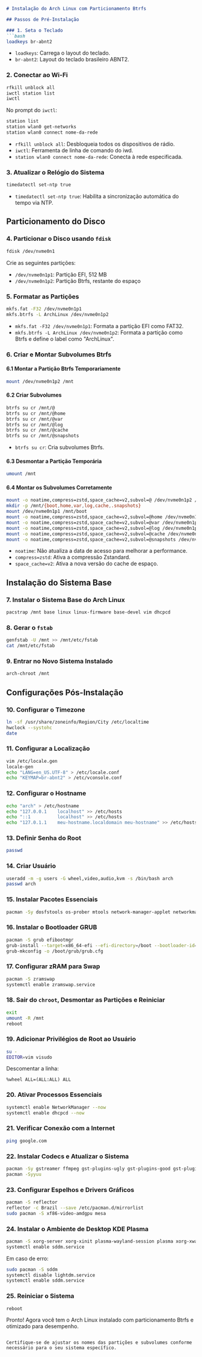 ```markdown
# Instalação do Arch Linux com Particionamento Btrfs

## Passos de Pré-Instalação

### 1. Seta o Teclado
```bash
loadkeys br-abnt2
```
- `loadkeys`: Carrega o layout do teclado.
- `br-abnt2`: Layout do teclado brasileiro ABNT2.

### 2. Conectar ao Wi-Fi
```bash
rfkill unblock all
iwctl station list
iwctl
```
No prompt do `iwctl`:
```bash
station list
station wlan0 get-networks
station wlan0 connect nome-da-rede
```
- `rfkill unblock all`: Desbloqueia todos os dispositivos de rádio.
- `iwctl`: Ferramenta de linha de comando do iwd.
- `station wlan0 connect nome-da-rede`: Conecta à rede especificada.

### 3. Atualizar o Relógio do Sistema
```bash
timedatectl set-ntp true
```
- `timedatectl set-ntp true`: Habilita a sincronização automática do tempo via NTP.

## Particionamento do Disco

### 4. Particionar o Disco usando `fdisk`
```bash
fdisk /dev/nvme0n1
```
Crie as seguintes partições:
- `/dev/nvme0n1p1`: Partição EFI, 512 MB
- `/dev/nvme0n1p2`: Partição Btrfs, restante do espaço

### 5. Formatar as Partições
```bash
mkfs.fat -F32 /dev/nvme0n1p1
mkfs.btrfs -L ArchLinux /dev/nvme0n1p2
```
- `mkfs.fat -F32 /dev/nvme0n1p1`: Formata a partição EFI como FAT32.
- `mkfs.btrfs -L ArchLinux /dev/nvme0n1p2`: Formata a partição como Btrfs e define o label como "ArchLinux".

### 6. Criar e Montar Subvolumes Btrfs

#### 6.1 Montar a Partição Btrfs Temporariamente
```bash
mount /dev/nvme0n1p2 /mnt
```

#### 6.2 Criar Subvolumes
```bash
btrfs su cr /mnt/@
btrfs su cr /mnt/@home
btrfs su cr /mnt/@var
btrfs su cr /mnt/@log
btrfs su cr /mnt/@cache
btrfs su cr /mnt/@snapshots
```
- `btrfs su cr`: Cria subvolumes Btrfs.

#### 6.3 Desmontar a Partição Temporária
```bash
umount /mnt
```

#### 6.4 Montar os Subvolumes Corretamente
```bash
mount -o noatime,compress=zstd,space_cache=v2,subvol=@ /dev/nvme0n1p2 /mnt
mkdir -p /mnt/{boot,home,var,log,cache,.snapshots}
mount /dev/nvme0n1p1 /mnt/boot
mount -o noatime,compress=zstd,space_cache=v2,subvol=@home /dev/nvme0n1p2 /mnt/home
mount -o noatime,compress=zstd,space_cache=v2,subvol=@var /dev/nvme0n1p2 /mnt/var
mount -o noatime,compress=zstd,space_cache=v2,subvol=@log /dev/nvme0n1p2 /mnt/log
mount -o noatime,compress=zstd,space_cache=v2,subvol=@cache /dev/nvme0n1p2 /mnt/cache
mount -o noatime,compress=zstd,space_cache=v2,subvol=@snapshots /dev/nvme0n1p2 /mnt/.snapshots
```
- `noatime`: Não atualiza a data de acesso para melhorar a performance.
- `compress=zstd`: Ativa a compressão Zstandard.
- `space_cache=v2`: Ativa a nova versão do cache de espaço.

## Instalação do Sistema Base

### 7. Instalar o Sistema Base do Arch Linux
```bash
pacstrap /mnt base linux linux-firmware base-devel vim dhcpcd
```

### 8. Gerar o `fstab`
```bash
genfstab -U /mnt >> /mnt/etc/fstab
cat /mnt/etc/fstab
```

### 9. Entrar no Novo Sistema Instalado
```bash
arch-chroot /mnt
```

## Configurações Pós-Instalação

### 10. Configurar o Timezone
```bash
ln -sf /usr/share/zoneinfo/Region/City /etc/localtime
hwclock --systohc
date
```

### 11. Configurar a Localização
```bash
vim /etc/locale.gen
locale-gen
echo "LANG=en_US.UTF-8" > /etc/locale.conf
echo "KEYMAP=br-abnt2" > /etc/vconsole.conf
```

### 12. Configurar o Hostname
```bash
echo "arch" > /etc/hostname
echo "127.0.0.1    localhost" >> /etc/hosts
echo "::1          localhost" >> /etc/hosts
echo "127.0.1.1    meu-hostname.localdomain meu-hostname" >> /etc/hosts
```

### 13. Definir Senha do Root
```bash
passwd
```

### 14. Criar Usuário
```bash
useradd -m -g users -G wheel,video,audio,kvm -s /bin/bash arch
passwd arch
```

### 15. Instalar Pacotes Essenciais
```bash
pacman -Sy dosfstools os-prober mtools network-manager-applet networkmanager wpa_supplicant wireless_tools dialog sudo
```

### 16. Instalar o Bootloader GRUB
```bash
pacman -S grub efibootmgr
grub-install --target=x86_64-efi --efi-directory=/boot --bootloader-id=arch --recheck
grub-mkconfig -o /boot/grub/grub.cfg
```

### 17. Configurar zRAM para Swap
```bash
pacman -S zramswap
systemctl enable zramswap.service
```

### 18. Sair do `chroot`, Desmontar as Partições e Reiniciar
```bash
exit
umount -R /mnt
reboot
```

### 19. Adicionar Privilégios de Root ao Usuário
```bash
su -
EDITOR=vim visudo
```
Descomentar a linha:
```
%wheel ALL=(ALL:ALL) ALL
```

### 20. Ativar Processos Essenciais
```bash
systemctl enable NetworkManager --now
systemctl enable dhcpcd --now
```

### 21. Verificar Conexão com a Internet
```bash
ping google.com
```

### 22. Instalar Codecs e Atualizar o Sistema
```bash
pacman -Sy gstreamer ffmpeg gst-plugins-ugly gst-plugins-good gst-plugins-base gst-plugins-bad gst-libav
pacman -Syyuu
```

### 23. Configurar Espelhos e Drivers Gráficos
```bash
pacman -S reflector
reflector -c Brazil --save /etc/pacman.d/mirrorlist
sudo pacman -S xf86-video-amdgpu mesa
```

### 24. Instalar o Ambiente de Desktop KDE Plasma
```bash
pacman -S xorg-server xorg-xinit plasma-wayland-session plasma xorg-xwayland
systemctl enable sddm.service
```
Em caso de erro:
```bash
sudo pacman -S sddm
systemctl disable lightdm.service
systemctl enable sddm.service
```

### 25. Reiniciar o Sistema
```bash
reboot
```

Pronto! Agora você tem o Arch Linux instalado com particionamento Btrfs e otimizado para desempenho.
```

Certifique-se de ajustar os nomes das partições e subvolumes conforme necessário para o seu sistema específico.

